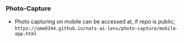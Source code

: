 ### Photo-Capture
- Photo capturing on mobile can be accessed at, if repo is public;
`https://ume0344.github.io/nats-ai-lens/photo-capture/mobile-app.html`